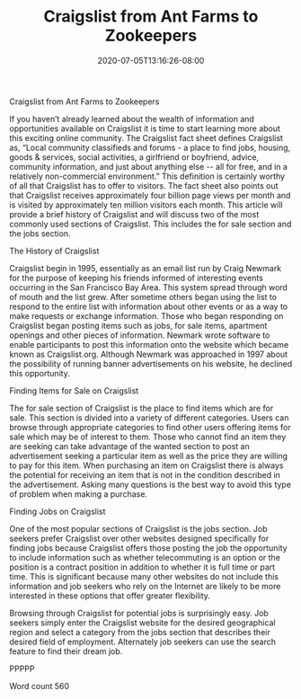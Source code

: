 ﻿---
title: "Craigslist from Ant Farms to Zookeepers"
date: 2020-07-05T13:16:26-08:00
description: "Craigslist Tips for Web Success"
featured_image: "/images/Craigslist.jpg"
tags: ["Craigslist"]
---

Craigslist from Ant Farms to Zookeepers

If you haven’t already learned about the wealth of information and opportunities available on Craigslist it is time to start learning more about this exciting online community. The Craigslist fact sheet defines Craigslist as, “Local community classifieds and forums - a place to find jobs, housing, goods & services, social activities, a girlfriend or boyfriend, advice, community information, and just about anything else -- all for free, and in a relatively non-commercial environment.” This definition is certainly worthy of all that Craigslist has to offer to visitors. The fact sheet also points out that Craigslist receives approximately four billion page views per month and is visited by approximately ten million visitors each month. This article will provide a brief history of Craigslist and will discuss two of the most commonly used sections of Craigslist. This includes the for sale section and the jobs section. 

The History of Craigslist

Craigslist begin in 1995, essentially as an email list run by Craig Newmark for the purpose of keeping his friends informed of interesting events occurring in the San Francisco Bay Area. This system spread through word of mouth and the list grew. After sometime others began using the list to respond to the entire list with information about other events or as a way to make requests or exchange information. Those who began responding on Craigslist began posting items such as jobs, for sale items, apartment openings and other pieces of information. Newmark wrote software to enable participants to post this information onto the website which became known as Craigslist.org. Although Newmark was approached in 1997 about the possibility of running banner advertisements on his website, he declined this opportunity. 

Finding Items for Sale on Craigslist

The for sale section of Craigslist is the place to find items which are for sale. This section is divided into a variety of different categories. Users can browse through appropriate categories to find other users offering items for sale which may be of interest to them. Those who cannot find an item they are seeking can take advantage of the wanted section to post an advertisement seeking a particular item as well as the price they are willing to pay for this item. When purchasing an item on Craigslist there is always the potential for receiving an item that is not in the condition described in the advertisement. Asking many questions is the best way to avoid this type of problem when making a purchase. 

Finding Jobs on Craigslist

One of the most popular sections of Craigslist is the jobs section. Job seekers prefer Craigslist over other websites designed specifically for finding jobs because Craigslist offers those posting the job the opportunity to include information such as whether telecommuting is an option or the position is a contract position in addition to whether it is full time or part time. This is significant because many other websites do not include this information and job seekers who rely on the Internet are likely to be more interested in these options that offer greater flexibility. 

Browsing through Craigslist for potential jobs is surprisingly easy. Job seekers simply enter the Craigslist website for the desired geographical region and select a category from the jobs section that describes their desired field of employment. Alternately job seekers can use the search feature to find their dream job. 

PPPPP

Word count 560


